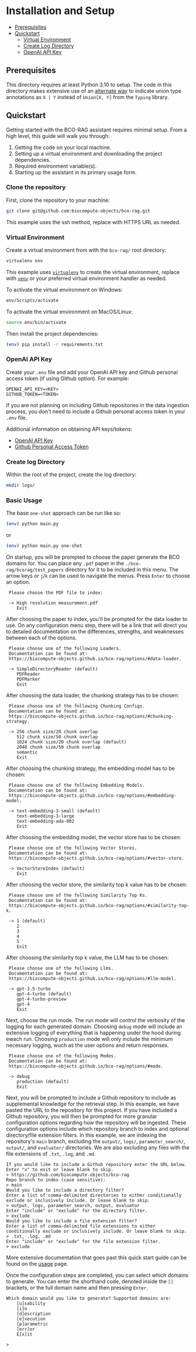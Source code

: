 # Installation and Setup

- [Prerequisites](#prerequisites)
- [Quickstart](#quickstart)
  - [Virtual Environment](#virtual-environment)
  - [Create Log Directory](#create-log-directory)
  - [OpenAI API Key](#openai-api-key)

## Prerequisites

This directory requires at least Python 3.10 to setup. The code in this directory makes extensive use of an [alternate way](https://peps.python.org/pep-0604/) to indicate union type annotations as `X | Y` instead of `Union[X, Y]` from the `Typing` library.

## Quickstart

Getting started with the BCO-RAG assistant requires minimal setup. From a high level, this guide will walk you through:

1. Getting the code on your local machine.
2. Setting up a virtual environment and downloading the project dependencies.
3. Required environment variable(s).
4. Starting up the assistant in its primary usage form.

### Clone the repository

First, clone the repository to your machine:

```bash
git clone git@github.com:biocompute-objects/bco-rag.git
```

This example uses the ssh method, replace with HTTPS URL as needed.

### Virtual Environment

Create a virtual environment from with the `bco-rag/` root directory:

```bash
virtualenv env
```

This example uses [`virtualenv`](https://virtualenv.pypa.io/en/latest/) to create the virtual environment, replace with [`venv`](https://docs.python.org/3/library/venv.html) or your preferred virtual environment handler as needed.

To activate the virtual environment on Windows:

```bash
env/Scripts/activate
```

To activate the virtual environment on MacOS/Linux:

```bash
source env/bin/activate
```

Then install the project dependencies:

```bash
(env) pip install -r requirements.txt
```

### OpenAI API Key

Create your `.env` file and add your OpenAI API key and Github personal access token (if using Github option). For example:

```.env
OPENAI_API_KEY=<KEY>
GITHUB_TOKEN=<TOKEN>
```

If you are not planning on including Github repositories in the data ingestion process, you don't need to include a Github personal access token in your `.env` file.

Additional information on obtaining API keys/tokens:

- [OpenAI API Key](https://help.openai.com/en/articles/4936850-where-do-i-find-my-openai-api-key)
- [Github Personal Access Token](https://docs.github.com/en/authentication/keeping-your-account-and-data-secure/managing-your-personal-access-tokens)

### Create log Directory

Within the root of the project, create the log directory:

```bash
mkdir logs/
```

### Basic Usage

The base `one-shot` approach can be run like so:

```bash
(env) python main.py
```

or

```bash
(env) python main.py one-shot
```

On startup, you will be prompted to choose the paper generate the BCO domains for. You can place any `.pdf` paper in the `./bco-rag/bcorag/test_papers` directory for it to be included in this menu. The arrow keys or `j`/`k` can be used to navigate the menus. Press `Enter` to choose an option.

```
 Please choose the PDF file to index:

 -> High resolution measurement.pdf
    Exit
```

After choosing the paper to index, you'll be prompted for the data loader to use. On any configuration menu step, there will be a link that will direct you to detailed documentation on the differences, strengths, and weaknesses between each of the options.

```
 Please choose one of the following Loaders.
 Documentation can be found at:
 https://biocompute-objects.github.io/bco-rag/options/#data-loader.

 -> SimpleDirectoryReader (default)
    PDFReader
    PDFMarker
    Exit
```

After choosing the data loader, the chunking strategy has to be chosen:

```
 Please choose one of the following Chunking Configs.
 Documentation can be found at:
 https://biocompute-objects.github.io/bco-rag/options/#chunking-strategy.

 -> 256 chunk size/20 chunk overlap
    512 chunk size/50 chunk overlap
    1024 chunk size/20 chunk overlap (default)
    2048 chunk size/50 chunk overlap
    semantic
    Exit
```

After choosing the chunking strategy, the embedding model has to be chosen:

```
 Please choose one of the following Embedding Models.
 Documentation can be found at:
 https://biocompute-objects.github.io/bco-rag/options/#embedding-model.

 -> text-embedding-3-small (default)
    text-embedding-3-large
    text-embedding-ada-002
    Exit
```

After choosing the embedding model, the vector store has to be chosen:

```
 Please choose one of the following Vector Stores.
 Documentation can be found at:
 https://biocompute-objects.github.io/bco-rag/options/#vector-store.

 -> VectorStoreIndex (default)
    Exit
```

After choosing the vector store, the similarity top k value has to be chosen:

```
 Please choose one of the following Similarity Top Ks.
 Documentation can be found at:
 https://biocompute-objects.github.io/bco-rag/options/#similarity-top-k.

 -> 1 (default)
    2
    3
    4
    5
    Exit
```

After choosing the similarity top k value, the LLM has to be chosen:

```
 Please choose one of the following Llms.
 Documentation can be found at:
 https://biocompute-objects.github.io/bco-rag/options/#llm-model.

 -> gpt-3.5-turbo
    gpt-4-turbo (default)
    gpt-4-turbo-preview
    gpt-4
    Exit
```

Next, choose the run mode. The run mode will control the verbosity of the logging for each generated domain. Choosing `debug` mode will include an extensive logging of everything that is happening under the hood during ewach run. Choosing `production` mode will only include the minimum necessary logging, wuch as the user options and return responses.

```
 Please choose one of the following Modes.
 Documentation can be found at:
 https://biocompute-objects.github.io/bco-rag/options/#mode.

 -> debug
    production (default)
    Exit
```

Next, you will be prompted to include a Github repository to include as supplemental knowledge for the retrieval step. In this example, we have pasted the URL to the repository for this project. If you have included a Github repository, you will then be prompted for more granular configuration options regarding how the repository will be ingested. These configuration options include which repository branch to index and optional directory/file extension filters. In this example, we are indexing the repository's `main` branch, excluding the `output/`, `logs/`, `parameter_search/`, `output/`, and `evaluator/` directories. We are also excluding any files with the file extensions of `.txt`, `.log`, and `.md`.

```
If you would like to include a Github repository enter the URL below. Enter "x" to exit or leave blank to skip.
> https://github.com/biocompute-objects/bco-rag
Repo branch to index (case sensitive):
> main
Would you like to include a directory filter?
Enter a list of comma-delimited directories to either conditionally exclude or inclusively include. Or leave blank to skip.
> output, logs, parameter_search, output, evaluator
Enter "include" or "exclude" for the directory filter.
> exclude
Would you like to include a file extension filter?
Enter a list of comma-delimited file extensions to either conditionally exclude or inclusively include. Or leave blank to skip.
> .txt, .log, .md
Enter "include" or "exclude" for the file extension filter.
> exclude
```

More extensive documentation that goes past this quick start guide can be found on the [usage](https://biocompute-objects.github.io/bco-rag/options/) page.

Once the configuration steps are completed, you can select which domains to generate. You can enter the shorthand code, denoted inside the `[]` brackets, or the full domain name and then pressing `Enter`.

```
Which domain would you like to generate? Supported domains are:
    [u]sability
    [i]o
    [d]escription
    [e]xecution
    [p]arametric
    [err]or
    E[x]it

>
```
